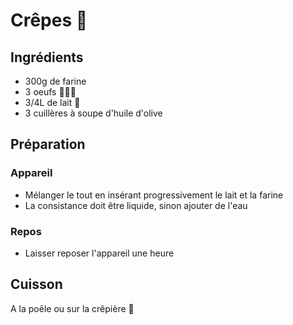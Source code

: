 # Crêpes 🥞

## Ingrédients

- 300g de farine
- 3 oeufs 🥚🥚🥚
- 3/4L de lait 🥛
- 3 cuillères à soupe d'huile d'olive

## Préparation

### Appareil

- Mélanger le tout en insérant progressivement le lait et la farine
- La consistance doit être liquide, sinon ajouter de l'eau

### Repos

- Laisser reposer l'appareil une heure

## Cuisson

A la poêle ou sur la crêpière 🥞
